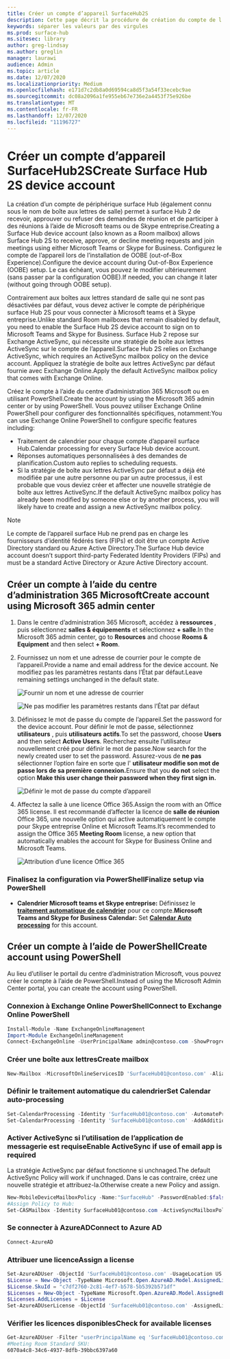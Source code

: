 ```yaml
---
title: Créer un compte d’appareil SurfaceHub2S
description: Cette page décrit la procédure de création du compte de l’appareil surface Hub 2S.
keywords: séparer les valeurs par des virgules
ms.prod: surface-hub
ms.sitesec: library
author: greg-lindsay
ms.author: greglin
manager: laurawi
audience: Admin
ms.topic: article
ms.date: 12/07/2020
ms.localizationpriority: Medium
ms.openlocfilehash: e171d7c2db8a0d69594ca8d5f3a54f33ecebc9ae
ms.sourcegitcommit: dc08a2096a1fe955eb67e736e2a4453f75e926be
ms.translationtype: MT
ms.contentlocale: fr-FR
ms.lasthandoff: 12/07/2020
ms.locfileid: "11196727"
---
```

# <span data-ttu-id="946d0-104">Créer un compte d’appareil SurfaceHub2S</span><span class="sxs-lookup"><span data-stu-id="946d0-104">Create Surface Hub 2S device account</span></span>

<span data-ttu-id="946d0-105">La création d’un compte de périphérique surface Hub (également connu sous le nom de boîte aux lettres de salle) permet à surface Hub 2 de recevoir, approuver ou refuser des demandes de réunion et de participer à des réunions à l’aide de Microsoft teams ou de Skype entreprise.</span><span class="sxs-lookup"><span data-stu-id="946d0-105">Creating a Surface Hub device account (also known as a Room mailbox) allows Surface Hub 2S to receive, approve, or decline meeting requests and join meetings using either Microsoft Teams or Skype for Business.</span></span> <span data-ttu-id="946d0-106">Configurez le compte de l’appareil lors de l’installation de OOBE (out-of-Box Experience).</span><span class="sxs-lookup"><span data-stu-id="946d0-106">Configure the device account during Out-of-Box Experience (OOBE) setup.</span></span> <span data-ttu-id="946d0-107">Le cas échéant, vous pouvez le modifier ultérieurement (sans passer par la configuration OOBE).</span><span class="sxs-lookup"><span data-stu-id="946d0-107">If needed, you can change it later (without going through OOBE setup).</span></span>

<span data-ttu-id="946d0-108">Contrairement aux boîtes aux lettres standard de salle qui ne sont pas désactivées par défaut, vous devez activer le compte de périphérique surface Hub 2S pour vous connecter à Microsoft teams et à Skype entreprise.</span><span class="sxs-lookup"><span data-stu-id="946d0-108">Unlike standard Room mailboxes that remain disabled by default, you need to enable the Surface Hub 2S device account to sign on to Microsoft Teams and Skype for Business.</span></span> <span data-ttu-id="946d0-109">Surface Hub 2 repose sur Exchange ActiveSync, qui nécessite une stratégie de boîte aux lettres ActiveSync sur le compte de l’appareil.</span><span class="sxs-lookup"><span data-stu-id="946d0-109">Surface Hub 2S relies on Exchange ActiveSync, which requires an ActiveSync mailbox policy on the device account.</span></span> <span data-ttu-id="946d0-110">Appliquez la stratégie de boîte aux lettres ActiveSync par défaut fournie avec Exchange Online.</span><span class="sxs-lookup"><span data-stu-id="946d0-110">Apply the default ActiveSync mailbox policy that comes with Exchange Online.</span></span>

<span data-ttu-id="946d0-111">Créez le compte à l’aide du centre d’administration 365 Microsoft ou en utilisant PowerShell.</span><span class="sxs-lookup"><span data-stu-id="946d0-111">Create the account by using the Microsoft 365 admin center or by using PowerShell.</span></span> <span data-ttu-id="946d0-112">Vous pouvez utiliser Exchange Online PowerShell pour configurer des fonctionnalités spécifiques, notamment:</span><span class="sxs-lookup"><span data-stu-id="946d0-112">You can use Exchange Online PowerShell to configure specific features including:</span></span>

- <span data-ttu-id="946d0-113">Traitement de calendrier pour chaque compte d’appareil surface Hub.</span><span class="sxs-lookup"><span data-stu-id="946d0-113">Calendar processing for every Surface Hub device account.</span></span>
- <span data-ttu-id="946d0-114">Réponses automatiques personnalisées à des demandes de planification.</span><span class="sxs-lookup"><span data-stu-id="946d0-114">Custom auto replies to scheduling requests.</span></span>
- <span data-ttu-id="946d0-115">Si la stratégie de boîte aux lettres ActiveSync par défaut a déjà été modifiée par une autre personne ou par un autre processus, il est probable que vous deviez créer et affecter une nouvelle stratégie de boîte aux lettres ActiveSync.</span><span class="sxs-lookup"><span data-stu-id="946d0-115">If the default ActiveSync mailbox policy has already been modified by someone else or by another process, you will likely have to create and assign a new ActiveSync mailbox policy.</span></span>

> [!NOTE]  
> <span data-ttu-id="946d0-116">Le compte de l’appareil surface Hub ne prend pas en charge les fournisseurs d’identité fédérés tiers (FIPs) et doit être un compte Active Directory standard ou Azure Active Directory.</span><span class="sxs-lookup"><span data-stu-id="946d0-116">The Surface Hub device account doesn’t support third-party Federated Identity Providers (FIPs) and must be a standard Active Directory or Azure Active Directory account.</span></span>

## <span data-ttu-id="946d0-117">Créer un compte à l’aide du centre d’administration 365 Microsoft</span><span class="sxs-lookup"><span data-stu-id="946d0-117">Create account using Microsoft 365 admin center</span></span>

1. <span data-ttu-id="946d0-118">Dans le centre d’administration 365 Microsoft, accédez à **ressources** , puis sélectionnez **salles & équipements** et sélectionnez **+ salle**.</span><span class="sxs-lookup"><span data-stu-id="946d0-118">In the Microsoft 365 admin center, go to **Resources** and choose **Rooms & Equipment** and then select **+ Room**.</span></span>

2. <span data-ttu-id="946d0-119">Fournissez un nom et une adresse de courrier pour le compte de l’appareil.</span><span class="sxs-lookup"><span data-stu-id="946d0-119">Provide a name and email address for the device account.</span></span> <span data-ttu-id="946d0-120">Ne modifiez pas les paramètres restants dans l’État par défaut.</span><span class="sxs-lookup"><span data-stu-id="946d0-120">Leave remaining settings unchanged in the default state.</span></span>

   ![Fournir un nom et une adresse de courrier](images/sh2-account2.png)

   ![Ne pas modifier les paramètres restants dans l’État par défaut](images/sh2-account3.png)

3. <span data-ttu-id="946d0-123">Définissez le mot de passe du compte de l’appareil.</span><span class="sxs-lookup"><span data-stu-id="946d0-123">Set the password for the device account.</span></span> <span data-ttu-id="946d0-124">Pour définir le mot de passe, sélectionnez **utilisateurs** , puis **utilisateurs actifs**.</span><span class="sxs-lookup"><span data-stu-id="946d0-124">To set the password, choose **Users** and then select **Active Users**.</span></span> <span data-ttu-id="946d0-125">Recherchez ensuite l’utilisateur nouvellement créé pour définir le mot de passe.</span><span class="sxs-lookup"><span data-stu-id="946d0-125">Now search for the newly created user to set the password.</span></span> <span data-ttu-id="946d0-126">Assurez-vous de **ne pas** sélectionner l’option faire en sorte que l' **utilisateur modifie son mot de passe lors de sa première connexion.**</span><span class="sxs-lookup"><span data-stu-id="946d0-126">Ensure that you **do not** select the option **Make this user change their password when they first sign in.**</span></span>

   ![Définir le mot de passe du compte d’appareil](images/sh2-account4.png)

4. <span data-ttu-id="946d0-128">Affectez la salle à une licence Office 365.</span><span class="sxs-lookup"><span data-stu-id="946d0-128">Assign the room with an Office 365 license.</span></span> <span data-ttu-id="946d0-129">Il est recommandé d’affecter la licence de **salle de réunion** Office 365, une nouvelle option qui active automatiquement le compte pour Skype entreprise Online et Microsoft Teams.</span><span class="sxs-lookup"><span data-stu-id="946d0-129">It’s recommended to assign the Office 365 **Meeting Room** license, a new option that automatically enables the account for Skype for Business Online and Microsoft Teams.</span></span>

   ![Attribution d’une licence Office 365](images/sh2-account5.png)

### <span data-ttu-id="946d0-131">Finalisez la configuration via PowerShell</span><span class="sxs-lookup"><span data-stu-id="946d0-131">Finalize setup via PowerShell</span></span>

- <span data-ttu-id="946d0-132">**Calendrier Microsoft teams et Skype entreprise:** Définissez le [**traitement automatique de calendrier**](https://docs.microsoft.com/surface-hub/surface-hub-2s-account?source=docs#set-calendar-auto-processing) pour ce compte.</span><span class="sxs-lookup"><span data-stu-id="946d0-132">**Microsoft Teams and Skype for Business Calendar:** Set [**Calendar Auto processing**](https://docs.microsoft.com/surface-hub/surface-hub-2s-account?source=docs#set-calendar-auto-processing) for this account.</span></span>

## <span data-ttu-id="946d0-133">Créer un compte à l’aide de PowerShell</span><span class="sxs-lookup"><span data-stu-id="946d0-133">Create account using PowerShell</span></span>

<span data-ttu-id="946d0-134">Au lieu d’utiliser le portail du centre d’administration Microsoft, vous pouvez créer le compte à l’aide de PowerShell.</span><span class="sxs-lookup"><span data-stu-id="946d0-134">Instead of using the Microsoft Admin Center portal, you can create the account using PowerShell.</span></span>

### <span data-ttu-id="946d0-135">Connexion à Exchange Online PowerShell</span><span class="sxs-lookup"><span data-stu-id="946d0-135">Connect to Exchange Online PowerShell</span></span>

```powershell
Install-Module -Name ExchangeOnlineManagement
Import-Module ExchangeOnlineManagement
Connect-ExchangeOnline -UserPrincipalName admin@contoso.com -ShowProgress $true
```

### <span data-ttu-id="946d0-136">Créer une boîte aux lettres</span><span class="sxs-lookup"><span data-stu-id="946d0-136">Create mailbox</span></span>

```powershell
New-Mailbox -MicrosoftOnlineServicesID 'SurfaceHub01@contoso.com' -Alias SurfaceHub01 -Name "Surface Hub 01" -Room -EnableRoomMailboxAccount $true -RoomMailboxPassword (ConvertTo-SecureString -String 'Pass@word1' -AsPlainText -Force)
```

### <span data-ttu-id="946d0-137">Définir le traitement automatique du calendrier</span><span class="sxs-lookup"><span data-stu-id="946d0-137">Set Calendar auto-processing</span></span>

```powershell
Set-CalendarProcessing -Identity 'SurfaceHub01@contoso.com' -AutomateProcessing AutoAccept -AddOrganizerToSubject $false -AllowConflicts $false -DeleteComments $false -DeleteSubject $false -RemovePrivateProperty $false
Set-CalendarProcessing -Identity 'SurfaceHub01@contoso.com' -AddAdditionalResponse $true -AdditionalResponse "This is a Microsoft Surface Hub. Please make sure this meeting is a Microsoft Teams meeting!"
```

### <span data-ttu-id="946d0-138">Activer ActiveSync si l’utilisation de l’application de messagerie est requise</span><span class="sxs-lookup"><span data-stu-id="946d0-138">Enable ActiveSync if use of email app is required</span></span>

 <span data-ttu-id="946d0-139">La stratégie ActiveSync par défaut fonctionne si unchnaged.</span><span class="sxs-lookup"><span data-stu-id="946d0-139">The default ActiveSync Policy will work if unchnaged.</span></span> <span data-ttu-id="946d0-140">Dans le cas contraire, créez une nouvelle stratégie et attribuez-la.</span><span class="sxs-lookup"><span data-stu-id="946d0-140">Otherwise create a new Policy and assign.</span></span>

```powershell
New-MobileDeviceMailboxPolicy -Name:"SurfaceHub" -PasswordEnabled:$false
#Assign Policy to Hub:
Set-CASMailbox -Identity SurfaceHub01@contoso.com -ActiveSyncMailboxPolicy "SurfaceHub"
```
### <span data-ttu-id="946d0-141">Se connecter à AzureAD</span><span class="sxs-lookup"><span data-stu-id="946d0-141">Connect to Azure AD</span></span>

```powershell
Connect-AzureAD
```

### <span data-ttu-id="946d0-142">Attribuer une licence</span><span class="sxs-lookup"><span data-stu-id="946d0-142">Assign a license</span></span>

```powershell
Set-AzureADUser -ObjectId 'SurfaceHub01@contoso.com' -UsageLocation US
$License = New-Object -TypeName Microsoft.Open.AzureAD.Model.AssignedLicense 
$License.SkuId = "c7df2760-2c81-4ef7-b578-5b5392b571df" 
$Licenses = New-Object -TypeName Microsoft.Open.AzureAD.Model.AssignedLicenses 
$Licenses.AddLicenses = $License 
Set-AzureADUserLicense -ObjectId 'SurfaceHub01@contoso.com' -AssignedLicenses $Licenses
```

### <span data-ttu-id="946d0-143">Vérifier les licences disponibles</span><span class="sxs-lookup"><span data-stu-id="946d0-143">Check for available licenses</span></span>

```powershell
Get-AzureADUser -Filter "userPrincipalName eq 'SurfaceHub01@contoso.com'" |fl *
#Meeting Room Standard SKU:
6070a4c8-34c6-4937-8dfb-39bbc6397a60
```